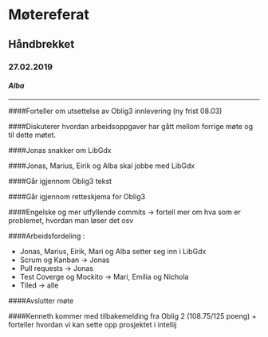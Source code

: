 # Møtereferat
## Håndbrekket
### 27.02.2019
#### *Alba*
------
####Forteller om utsettelse av Oblig3 innlevering (ny frist 08.03)

####Diskuterer hvordan arbeidsoppgaver har gått mellom forrige møte og til dette møtet.

####Jonas snakker om LibGdx

####Jonas, Marius, Eirik og Alba skal jobbe med LibGdx

####Går igjennom Oblig3 tekst

####Går igjennom retteskjema for Oblig3

####Engelske og mer utfyllende commits -> fortell mer om hva som er problemet, hvordan man løser det osv

####Arbeidsfordeling :
 * Jonas, Marius, Eirik, Mari og Alba setter seg inn i LibGdx
 * Scrum og Kanban -> Jonas
 * Pull requests -> Jonas
 * Test Coverge og Mockito  -> Mari, Emilia og Nichola
 * Tiled -> alle

####Avslutter møte

####Kenneth kommer med tilbakemelding fra Oblig 2 (108.75/125 poeng) + forteller hvordan vi kan sette opp prosjektet i intellij
